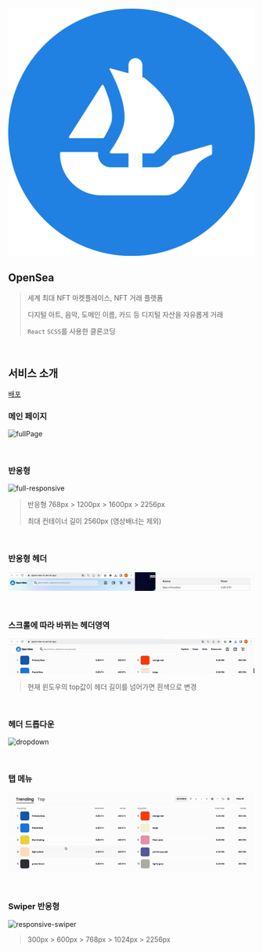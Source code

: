 ![OpenSea_icon.svg](README.assets/OpenSea_icon.svg.png)

## OpenSea

> 세계 최대 NFT 마켓플레이스, NFT 거래 플랫폼
>
> 디지털 아트, 음악, 도메인 이름, 카드 등 디지털 자산을 자유롭게 거래
>
> `React` `SCSS`를 사용한 클론코딩

<br>

## 서비스 소개

[배포](https://open-sea-xi.vercel.app/)

### 메인 페이지

![fullPage](README.assets/fullPage.png)

<br>

### 반응형

![full-responsive](README.assets/full-responsive.gif)

> 반응형 768px > 1200px > 1600px > 2256px
>
> 최대 컨테이너 길이 2560px (영상배너는 제외)

<br>

### 반응형 헤더

![responsive-navbar](README.assets/responsive-navbar.gif)

<br>

### 스크롤에 따라 바뀌는 헤더영역

![transition-navbar](README.assets/transition-navbar.gif)

> 현재 윈도우의 top값이 헤더 길이를 넘어가면 흰색으로 변경

<br>

### 헤더 드롭다운

![dropdown](README.assets/dropdown.gif)

<br>

### 탭 메뉴

![tab-menu](README.assets/tab-menu.gif)

<br>

### Swiper 반응형

![responsive-swiper](README.assets/responsive-swiper.gif)

> 300px > 600px > 768px > 1024px > 2256px

